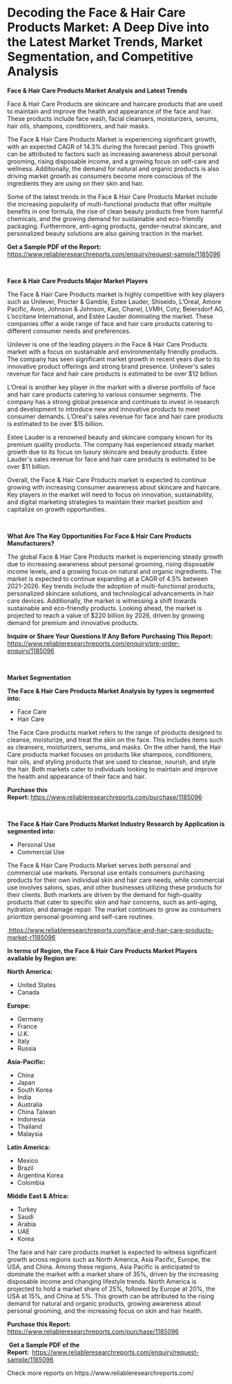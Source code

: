 <p><h1>Decoding the Face & Hair Care Products Market: A Deep Dive into the Latest Market Trends, Market Segmentation, and Competitive Analysis</h1></p><p><strong>Face & Hair Care Products Market Analysis and Latest Trends</strong></p>
<p><p>Face & Hair Care Products are skincare and haircare products that are used to maintain and improve the health and appearance of the face and hair. These products include face wash, facial cleansers, moisturizers, serums, hair oils, shampoos, conditioners, and hair masks.</p><p>The Face & Hair Care Products Market is experiencing significant growth, with an expected CAGR of 14.3% during the forecast period. This growth can be attributed to factors such as increasing awareness about personal grooming, rising disposable income, and a growing focus on self-care and wellness. Additionally, the demand for natural and organic products is also driving market growth as consumers become more conscious of the ingredients they are using on their skin and hair.</p><p>Some of the latest trends in the Face & Hair Care Products Market include the increasing popularity of multi-functional products that offer multiple benefits in one formula, the rise of clean beauty products free from harmful chemicals, and the growing demand for sustainable and eco-friendly packaging. Furthermore, anti-aging products, gender-neutral skincare, and personalized beauty solutions are also gaining traction in the market.</p></p>
<p><strong>Get a Sample PDF of the Report:&nbsp;</strong> <a href="https://www.reliableresearchreports.com/enquiry/request-sample/1185096">https://www.reliableresearchreports.com/enquiry/request-sample/1185096</a></p>
<p>&nbsp;</p>
<p><strong>Face & Hair Care Products Major Market Players</strong></p>
<p><p>The Face & Hair Care Products market is highly competitive with key players such as Unilever, Procter & Gamble, Estee Lauder, Shiseido, L’Oreal, Amore Pacific, Avon, Johnson & Johnson, Kao, Chanel, LVMH, Coty, Beiersdorf AG, L’occitane International, and Estée Lauder dominating the market. These companies offer a wide range of face and hair care products catering to different consumer needs and preferences.</p><p>Unilever is one of the leading players in the Face & Hair Care Products market with a focus on sustainable and environmentally friendly products. The company has seen significant market growth in recent years due to its innovative product offerings and strong brand presence. Unilever's sales revenue for face and hair care products is estimated to be over $12 billion.</p><p>L’Oreal is another key player in the market with a diverse portfolio of face and hair care products catering to various consumer segments. The company has a strong global presence and continues to invest in research and development to introduce new and innovative products to meet consumer demands. L’Oreal's sales revenue for face and hair care products is estimated to be over $15 billion.</p><p>Estee Lauder is a renowned beauty and skincare company known for its premium quality products. The company has experienced steady market growth due to its focus on luxury skincare and beauty products. Estee Lauder's sales revenue for face and hair care products is estimated to be over $11 billion.</p><p>Overall, the Face & Hair Care Products market is expected to continue growing with increasing consumer awareness about skincare and haircare. Key players in the market will need to focus on innovation, sustainability, and digital marketing strategies to maintain their market position and capitalize on growth opportunities.</p></p>
<p>&nbsp;</p>
<p><strong>What Are The Key Opportunities For Face & Hair Care Products Manufacturers?</strong></p>
<p><p>The global Face & Hair Care Products market is experiencing steady growth due to increasing awareness about personal grooming, rising disposable income levels, and a growing focus on natural and organic ingredients. The market is expected to continue expanding at a CAGR of 4.5% between 2021-2026. Key trends include the adoption of multi-functional products, personalized skincare solutions, and technological advancements in hair care devices. Additionally, the market is witnessing a shift towards sustainable and eco-friendly products. Looking ahead, the market is projected to reach a value of $220 billion by 2026, driven by growing demand for premium and innovative products.</p></p>
<p><strong>Inquire or Share Your Questions If Any Before Purchasing This Report:</strong> <a href="https://www.reliableresearchreports.com/enquiry/pre-order-enquiry/1185096">https://www.reliableresearchreports.com/enquiry/pre-order-enquiry/1185096</a></p>
<p>&nbsp;</p>
<p><strong>Market Segmentation</strong></p>
<p><strong>The Face & Hair Care Products Market Analysis by types is segmented into:</strong></p>
<p><ul><li>Face Care</li><li>Hair Care</li></ul></p>
<p><p>The Face Care products market refers to the range of products designed to cleanse, moisturize, and treat the skin on the face. This includes items such as cleansers, moisturizers, serums, and masks. On the other hand, the Hair Care products market focuses on products like shampoos, conditioners, hair oils, and styling products that are used to cleanse, nourish, and style the hair. Both markets cater to individuals looking to maintain and improve the health and appearance of their face and hair.</p></p>
<p><strong>Purchase this Report:&nbsp;</strong><a href="https://www.reliableresearchreports.com/purchase/1185096">https://www.reliableresearchreports.com/purchase/1185096</a></p>
<p>&nbsp;</p>
<p><strong>The Face & Hair Care Products Market Industry Research by Application is segmented into:</strong></p>
<p><ul><li>Personal Use</li><li>Commercial Use</li></ul></p>
<p><p>The Face & Hair Care Products Market serves both personal and commercial use markets. Personal use entails consumers purchasing products for their own individual skin and hair care needs, while commercial use involves salons, spas, and other businesses utilizing these products for their clients. Both markets are driven by the demand for high-quality products that cater to specific skin and hair concerns, such as anti-aging, hydration, and damage repair. The market continues to grow as consumers prioritize personal grooming and self-care routines.</p></p>
<p><a href="https://www.reliableresearchreports.com/face-and-hair-care-products-market-r1185096">&nbsp;https://www.reliableresearchreports.com/face-and-hair-care-products-market-r1185096</a></p>
<p><strong>In terms of Region, the Face & Hair Care Products Market Players available by Region are:</strong></p>
<p>
    <p> <strong> North America: </strong>
        <ul>
            <li>United States</li>
            <li>Canada</li>
        </ul>
        </p> 
    <p> <strong> Europe: </strong>
        <ul>
            <li>Germany</li>
            <li>France</li>
            <li>U.K.</li>
            <li>Italy</li>
            <li>Russia</li>
        </ul>
        </p> 
    <p> <strong> Asia-Pacific: </strong>
        <ul>
            <li>China</li>
            <li>Japan</li>
            <li>South Korea</li>
            <li>India</li>
            <li>Australia</li>
            <li>China Taiwan</li>
            <li>Indonesia</li>
            <li>Thailand</li>
            <li>Malaysia</li>
        </ul>
        </p> 
    <p> <strong> Latin America: </strong>
        <ul>
            <li>Mexico</li>
            <li>Brazil</li>
            <li>Argentina Korea</li>
            <li>Colombia</li>
        </ul>
        </p> 
    <p> <strong> Middle East & Africa: </strong>
        <ul>
            <li>Turkey</li>
            <li>Saudi</li>
            <li>Arabia</li>
            <li>UAE</li>
            <li>Korea</li>
        </ul>
    </p>
    </p>
<p><p>The face and hair care products market is expected to witness significant growth across regions such as North America, Asia Pacific, Europe, the USA, and China. Among these regions, Asia Pacific is anticipated to dominate the market with a market share of 35%, driven by the increasing disposable income and changing lifestyle trends. North America is projected to hold a market share of 25%, followed by Europe at 20%, the USA at 15%, and China at 5%. This growth can be attributed to the rising demand for natural and organic products, growing awareness about personal grooming, and the increasing focus on skin and hair health.</p></p>
<p><strong>Purchase this Report: </strong><a href="https://www.reliableresearchreports.com/purchase/1185096">https://www.reliableresearchreports.com/purchase/1185096</a></p>
<p>&nbsp;<strong>Get a Sample PDF of the Report:&nbsp;&nbsp;</strong><a href="https://www.reliableresearchreports.com/enquiry/request-sample/1185096">https://www.reliableresearchreports.com/enquiry/request-sample/1185096</a></p>
<p><strong></strong></p>
<p>Check more reports on https://www.reliableresearchreports.com/</p>